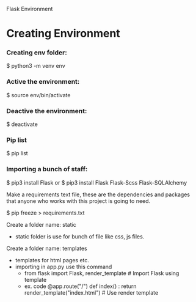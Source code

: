 Flask Environment 
 
# Creating Environment 
 
### Creating env folder: 
 $ python3 -m venv env

### Active the environment:
 $ source env/bin/activate

### Deactive the environment: 
 $ deactivate

### Pip list
 $ pip list

### Importing  a bunch of staff: 
 $ pip3 install Flask or 
 $ pip3 install Flask Flask-Scss Flask-SQLAlchemy 


Make a requirements text file, these are the dependencies and packages that anyone who works with this project is going to need. 

 $ pip freeze > requirements.txt 
 
 
Create a folder name: static 
 - static folder is use for bunch of file like css, js files.
 
Create a folder name: templates
 - templates for html pages etc. 
 - importing in app.py use this command
   - from flask import Flask, render_template  # Import Flask using template 
   - ex. code
   @app.route("/")
	def index() :
    		return render_template("index.html") # Use render template
